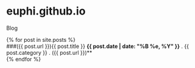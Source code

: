 # euphi.github.io
Blog

{% for post in site.posts %}	
###({{ post.url }}){{ post.title }}
**{{ post.date | date: "%B %e, %Y" }}** . {{ post.category }} . ({{ post.url }})**  
{% endfor %}	
